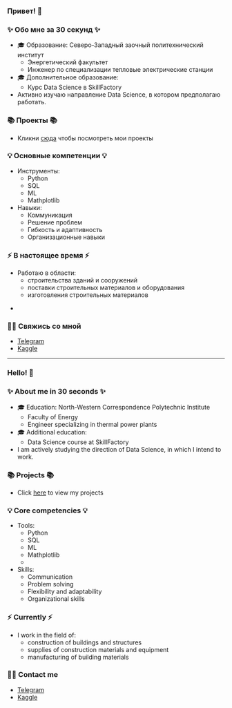 ### Привет! 👋

### ✨ Обо мне за 30 секунд ✨ 
* 🎓 Образование: Северо-Западный заочный политехнический институт
  - Энергетический факультет
  - Инженер по специализации тепловые электрические станции
* 🎓 Дополнительное образование:
  -	Курс Data Science в SkillFactory
*  Активно изучаю направление Data Science, в котором предполагаю работать.

### 📚 Проекты 📚

* Кликни [сюда](https://github.com/Licharg?tab=repositories) чтобы посмотреть мои проекты

### 💡 Основные компетенции 💡
* Инструменты: 
  - Python
  - SQL
  - ML
  - Mathplotlib
* Навыки: 
  - Коммуникация
  - Решение проблем
  - Гибкость и адаптивность
  - Организационные навыки

### ⚡️ В настоящее время ⚡️
* Работаю в области:
  - строительства зданий и сооружений
  - поставки строительных материалов и оборудования
  - изготовления строительных материалов
- 

### 🙌🏻 Свяжись со мной
- [Telegram](https://t.me/Lichargin)
- [Kaggle](https://www.kaggle.com/licharg)

---

### Hello! 👋

### ✨ About me in 30 seconds ✨ 
* 🎓 Education: North-Western Correspondence Polytechnic Institute
  - Faculty of Energy
  - Engineer specializing in thermal power plants
* 🎓 Additional education:
  - Data Science course at SkillFactory
* I am actively studying the direction of Data Science, in which I intend to work.

### 📚 Projects 📚

* Click [here](https://github.com/Licharg?tab=repositories ) to view my projects
  

### 💡 Core competencies 💡

* Tools:
  - Python
  - SQL
  - ML
  - Mathplotlib
  - 
* Skills:
  - Communication
  - Problem solving
  - Flexibility and adaptability
  - Organizational skills
 
### ⚡️ Currently ⚡️
* I work in the field of: 
  - construction of buildings and structures
  - supplies of construction materials and equipment
  - manufacturing of building materials

### 🙌🏻 Contact me
- [Telegram](https://t.me/Lichargin)
- [Kaggle](https://www.kaggle.com/licharg)
